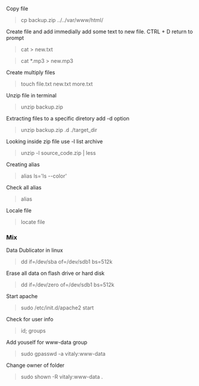 Copy file

> cp backup.zip ../../var/www/html/

Create file and add immedially add some text to new file. CTRL + D return to prompt

> cat > new.txt

> cat *.mp3 > new.mp3 

Create multiply files

> touch file.txt new.txt more.txt

Unzip file in terminal

> unzip backup.zip

Extracting files to a specific diretory add -d option

> unzip backup.zip .d ./target_dir

Looking inside zip file use -l list archive

> unzip -l source_code.zip | less

Creating alias 

> alias ls='ls --color'

Check all alias 

> alias

Locale file 

> locate file



### Mix 

Data Dublicator in linux

> dd if=/dev/sba of=/dev/sdb1 bs=512k

Erase all data on flash drive or hard disk

> dd if=/dev/zero of=/dev/sdb1 bs=512k

Start apache 

> sudo /etc/init.d/apache2 start

Check for user info

> id; groups

Add youself for www-data group

> sudo gpasswd -a vitaly:www-data

Change owner of folder

> sudo shown -R vitaly:www-data .
